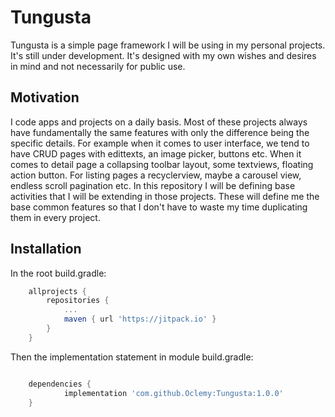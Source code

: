 # Tungusta
Tungusta is a simple page framework I will be using in my personal projects. It's still under development. It's designed with my own wishes and desires in mind and not necessarily for public use.

## Motivation

I code apps and projects on a daily basis. Most of these projects always have fundamentally the same features with only the difference being the specific details. For example when 
it comes to user interface, we tend to have CRUD pages with edittexts, an image picker, buttons etc. When it comes to detail page a collapsing toolbar layout, some textviews, floating action
button. For listing pages a recyclerview, maybe a carousel view, endless scroll pagination etc. In this repository I will be defining base activities that I will be extending
in those projects. These will define me the base common features so that I don't have to waste my time duplicating them in every project. 

## Installation

In the root build.gradle:

```groovy
	allprojects {
		repositories {
			...
			maven { url 'https://jitpack.io' }
		}
	}
```
Then the implementation statement in module build.gradle:

```groovy

	dependencies {
	        implementation 'com.github.Oclemy:Tungusta:1.0.0'
	}
```
